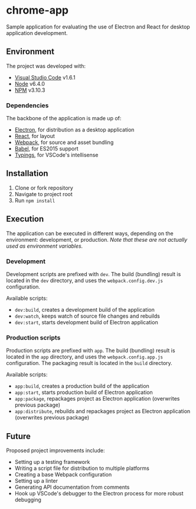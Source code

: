 # chrome-app

Sample application for evaluating the use of Electron and React for desktop application development.

## Environment

The project was developed with:

* [Visual Studio Code](https://code.visualstudio.com/) v1.6.1
* [Node](https://nodejs.org/en/) v6.4.0
* [NPM](https://www.npmjs.com/) v3.10.3

### Dependencies

The backbone of the application is made up of:

* [Electron](http://electron.atom.io/), for distribution as a desktop application 
* [React](https://facebook.github.io/react/), for layout
* [Webpack](https://webpack.github.io/), for source and asset bundling
* [Babel](https://babeljs.io/), for ES2015 support
* [Typings](https://github.com/typings/typings), for VSCode's intellisense

## Installation

1. Clone or fork repository
2. Navigate to project root
3. Run `npm install` 

## Execution

The application can be executed in different ways, depending on the environment: development, or production. _Note that these are not actually used as environment variables._

### Development

Development scripts are prefixed with `dev`. The build (bundling) result is located in the `dev` directory, and uses the `webpack.config.dev.js` configuration.

Available scripts:

* `dev:build`, creates a development build of the application
* `dev:watch`, keeps watch of source file changes and rebuilds
* `dev:start`, starts development build of Electron application

### Production scripts

Production scripts are prefixed with `app`. The build (bundling) result is located in the `app` directory, and uses the `webpack.config.app.js` configuration. The packaging result is located in the `build` directory.

Available scripts:

* `app:build`, creates a production build of the application
* `app:start`, starts production build of Electron application
* `app:package`, repackages project as Electron application (overwrites previous package)
* `app:distribute`, rebuilds and repackages project as Electron application (overwrites previous package)

## Future

Proposed project improvements include:

* Setting up a testing framework
* Writing a script file for distribution to multiple platforms 
* Creating a base Webpack configuration
* Setting up a linter
* Generating API documentation from comments
* Hook up VSCode's debugger to the Electron process for more robust debugging
